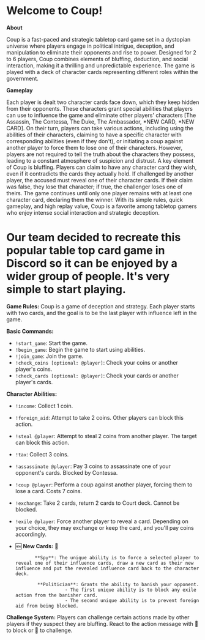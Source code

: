 # **Welcome to Coup!**

**About**

Coup is a fast-paced and strategic tabletop card game set in a dystopian universe where players engage in political intrigue, deception, and manipulation to eliminate their opponents and rise to power. Designed for 2 to 6 players, Coup combines elements of bluffing, deduction, and social interaction, making it a thrilling and unpredictable experience. The game is played with a deck of character cards representing different roles within the government.

**Gameplay**

Each player is dealt two character cards face down, which they keep hidden from their opponents. These characters grant special abilities that players can use to influence the game and eliminate other players' characters [The Assassin, The Contessa, The Duke, The Ambassador, *NEW CARD, *NEW CARD]. On their turn, players can take various actions, including using the abilities of their characters, claiming to have a specific character with corresponding abilities (even if they don't), or initiating a coup against another player to force them to lose one of their characters. However, players are not required to tell the truth about the characters they possess, leading to a constant atmosphere of suspicion and distrust. A key element of Coup is bluffing. Players can claim to have any character card they wish, even if it contradicts the cards they actually hold. If challenged by another player, the accused must reveal one of their character cards. If their claim was false, they lose that character; if true, the challenger loses one of theirs. The game continues until only one player remains with at least one character card, declaring them the winner. With its simple rules, quick gameplay, and high replay value, Coup is a favorite among tabletop gamers who enjoy intense social interaction and strategic deception.

# Our team decided to recreate this popular table top card game in Discord so it can be enjoyed by a wider group of people. It's very simple to start playing. 

**Game Rules:**
Coup is a game of deception and strategy. Each player starts with two cards, and the goal is to be the last player with influence left in the game.

**Basic Commands:**
- `!start_game`: Start the game.
- `!begin_game`: Begin the game to start using abilities.
- `!join_game`: Join the game.
- `!check_coins [optional: @player]`: Check your coins or another player's coins.
- `!check_cards [optional: @player]`: Check your cards or another player's cards.

**Character Abilities:**

- `!income`: Collect 1 coin.
- `!foreign_aid`: Attempt to take 2 coins. Other players can block this action.
- `!steal @player`: Attempt to steal 2 coins from another player. The target can block this action.
- `!tax`: Collect 3 coins.
- `!assassinate @player`: Pay 3 coins to assassinate one of your opponent's cards. Blocked by Contessa.
- `!coup @player`: Perform a coup against another player, forcing them to lose a card. Costs 7 coins.
- `!exchange`: Take 2 cards, return 2 cards to Court deck. Cannot be blocked.
- `!exile @player`: Force another player to reveal a card. Depending on your choice, they may exchange or keep the card, and you'll pay coins accordingly.

- 🆕 **New Cards:** 🎴
  
             **Spy**: The unique ability is to force a selected player to reveal one of their influence cards, draw a new card as their new influence and put the revealed influence card back to the character deck.

              **Politician**: Grants the ability to banish your opponent.
                        · The first unique ability is to block any exile action from the banisher card.
                        · The second unique ability is to prevent foreign aid from being blocked.


**Challenge System:**
Players can challenge certain actions made by other players if they suspect they are bluffing. React to the action message with 🚫 to block or 🤚 to challenge.
